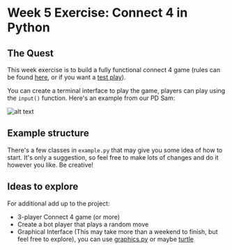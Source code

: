 # Week 5 Exercise: Connect 4 in Python

## The Quest
This week exercise is to build a fully functional connect 4 game (rules can be found [here](https://en.wikipedia.org/wiki/Connect_Four#:~:text=The%20two%20players%20then%20alternate,the%20game%20is%20a%20draw.), or if you want a [test play](https://www.mathsisfun.com/games/connect4.html)).

You can create a terminal interface to play the game, players can play using the ```input()``` function. Here's an example from our PD Sam:

![alt text](https://github.com/EnactusSheffieldCodeCreators/oop_games/blob/connect-4/connect_4/images/coloured_board.png)

## Example structure
There's a few classes in ```example.py``` that may give you some idea of how to start. It's only a suggestion, so feel free to make lots of changes and do it however you like. Be creative!

## Ideas to explore
For additional add up to the project:
- 3-player Connect 4 game (or more) 
- Create a bot player that plays a random move
- Graphical Interface (This may take more than a weekend to finish, but feel free to explore), you can use [graphics.py](https://stackoverflow.com/questions/15886455/simple-graphics-for-python?answertab=votes#tab-top) or maybe [turtle](https://docs.python.org/3/library/turtle.html#module-turtle)
